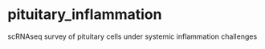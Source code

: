 # pituitary_inflammation
scRNAseq survey of pituitary cells under systemic inflammation challenges

